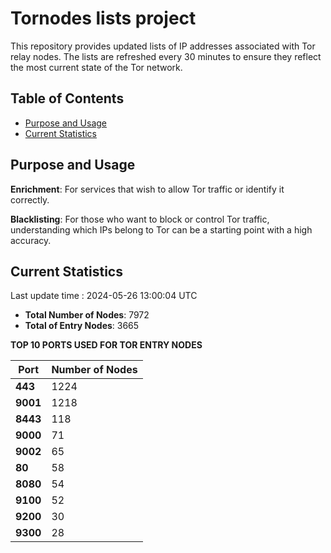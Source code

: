 # Tornodes lists project

This repository provides updated lists of IP addresses associated with Tor relay nodes. The lists are refreshed every 30 minutes to ensure they reflect the most current state of the Tor network.

## Table of Contents

- [Purpose and Usage](#purpose-and-usage)
- [Current Statistics](#current-statistics)


## Purpose and Usage

**Enrichment**: For services that wish to allow Tor traffic or identify it correctly.

**Blacklisting**: For those who want to block or control Tor traffic, understanding which IPs belong to Tor can be a starting point with a high accuracy.

## Current Statistics

Last update time : 2024-05-26 13:00:04 UTC

- **Total Number of Nodes**: 7972
- **Total of Entry Nodes**: 3665

**TOP 10 PORTS USED FOR TOR ENTRY NODES**

| **Port** | **Number of Nodes** |
|------|-----------------|
| **443**   | 1224  |
| **9001**   | 1218  |
| **8443**   | 118  |
| **9000**   | 71  |
| **9002**   | 65  |
| **80**   | 58  |
| **8080**   | 54  |
| **9100**   | 52  |
| **9200**   | 30  |
| **9300**   | 28  |

